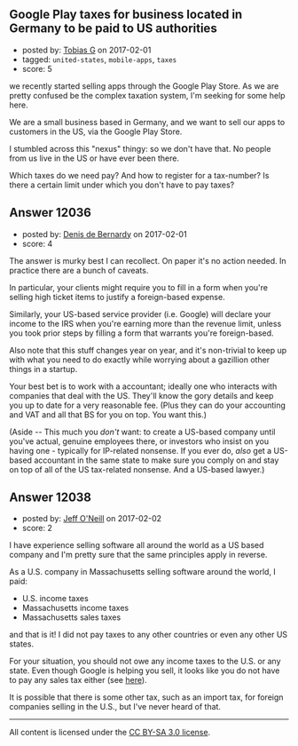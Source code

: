 ## Google Play taxes for business located in Germany to be paid to US authorities

- posted by: [Tobias G](https://stackexchange.com/users/9974532/tobias-g) on 2017-02-01
- tagged: `united-states`, `mobile-apps`, `taxes`
- score: 5

we recently started selling apps through the Google Play Store. As we are pretty confused be the complex taxation system, I'm seeking for some help here.

We are a small business based in Germany, and we want to sell our apps to customers in the US, via the Google Play Store.

I stumbled across this "nexus" thingy: so we don't have that. No people from us live in the US or have ever been there.

Which taxes do we need pay? And how to register for a tax-number? Is there a certain limit under which you don't have to pay taxes?



## Answer 12036

- posted by: [Denis de Bernardy](https://stackexchange.com/users/182468/denis-de-bernardy) on 2017-02-01
- score: 4

The answer is murky best I can recollect. On paper it's no action needed. In practice there are a bunch of caveats.

In particular, your clients might require you to fill in a form when you're selling high ticket items to justify a foreign-based expense.

Similarly, your US-based service provider (i.e. Google) will declare your income to the IRS when you're earning more than the revenue limit, unless you took prior steps by filling a form that warrants you're foreign-based.

Also note that this stuff changes year on year, and it's non-trivial to keep up with what you need to do exactly while worrying about a gazillion other things in a startup.

Your best bet is to work with a accountant; ideally one who interacts with companies that deal with the US. They'll know the gory details and keep you up to date for a very reasonable fee. (Plus they can do your accounting and VAT and all that BS for you on top. You want this.)

(Aside -- This much you _don't_ want: to create a US-based company until you've actual, genuine employees there, or investors who insist on you having one - typically for IP-related nonsense. If you ever do, _also_ get a US-based accountant in the same state to make sure you comply on and stay on top of all of the US tax-related nonsense. And a US-based lawyer.)


## Answer 12038

- posted by: [Jeff O'Neill](https://stackexchange.com/users/46273/jeff-o-neill) on 2017-02-02
- score: 2

<p>I have experience selling software all around the world as a US based company and I'm pretty sure that the same principles apply in reverse.</p>

<p>As a U.S. company in Massachusetts selling software around the world, I paid:</p>

<ul>
<li>U.S. income taxes</li>
<li>Massachusetts income taxes</li>
<li>Massachusetts sales taxes</li>
</ul>

<p>and that is it!  I did not pay taxes to any other countries or even any other US states.</p>

<p>For your situation, you should not owe any income taxes to the U.S. or any state.  Even though Google is helping you sell, it looks like you do not have to pay any sales tax either (see <a href="https://support.google.com/googleplay/answer/2850368?hl=en" rel="nofollow noreferrer">here</a>).</p>

<p>It is possible that there is some other tax, such as an import tax, for foreign companies selling in the U.S., but I've never heard of that.</p>




---

All content is licensed under the [CC BY-SA 3.0 license](https://creativecommons.org/licenses/by-sa/3.0/).

